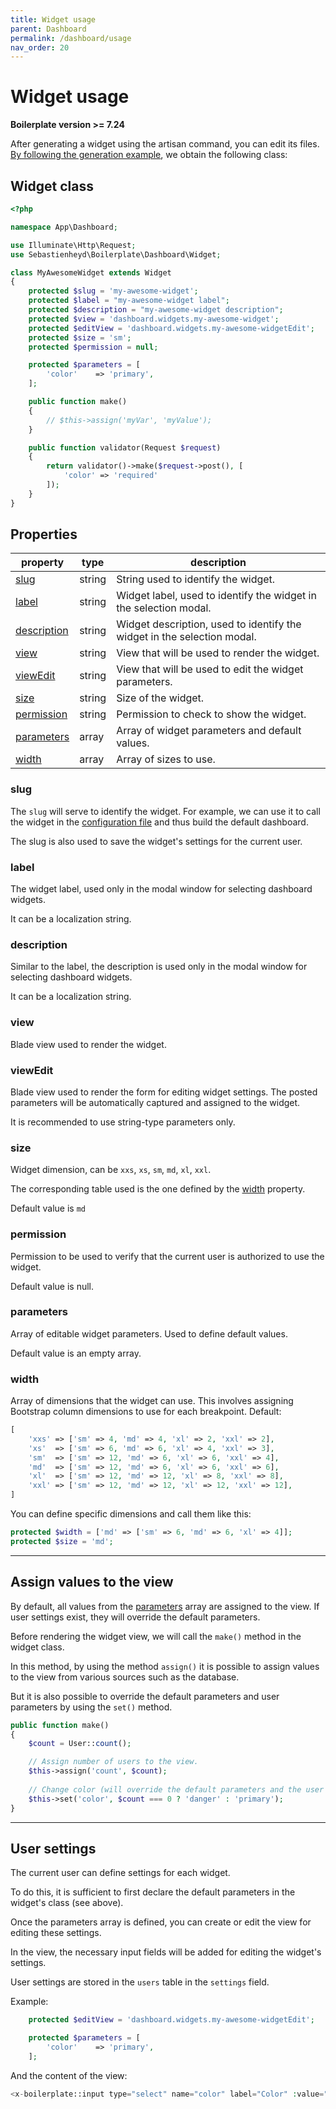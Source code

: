 ```yaml
---
title: Widget usage
parent: Dashboard
permalink: /dashboard/usage
nav_order: 20
---
```


# Widget usage

**Boilerplate version >= 7.24**

After generating a widget using the artisan command, you can edit its files. [By following the generation example](generate_widget.md), we obtain the following class:

## Widget class

```php
<?php

namespace App\Dashboard;

use Illuminate\Http\Request;
use Sebastienheyd\Boilerplate\Dashboard\Widget;

class MyAwesomeWidget extends Widget
{
    protected $slug = 'my-awesome-widget';
    protected $label = "my-awesome-widget label";
    protected $description = "my-awesome-widget description";
    protected $view = 'dashboard.widgets.my-awesome-widget';
    protected $editView = 'dashboard.widgets.my-awesome-widgetEdit';
    protected $size = 'sm';
    protected $permission = null;

    protected $parameters = [
        'color'    => 'primary',
    ];

    public function make()
    {
        // $this->assign('myVar', 'myValue');
    }

    public function validator(Request $request)
    {
        return validator()->make($request->post(), [
            'color' => 'required'
        ]);
    }
}
```

## Properties

| property | type | description |
| --- | --- | --- |
| [slug](#slug) | string | String used to identify the widget. |
| [label](#label) | string | Widget label, used to identify the widget in the selection modal. |
| [description](#description) | string | Widget description, used to identify the widget in the selection modal. |
| [view](#view) | string | View that will be used to render the widget. |
| [viewEdit](#viewEdit) | string | View that will be used to edit the widget parameters. |
| [size](#size) | string | Size of the widget. |
| [permission](#permission) | string | Permission to check to show the widget. |
| [parameters](#parameters) | array | Array of widget parameters and default values. |
| [width](#width) | array | Array of sizes to use. |

### slug

The `slug` will serve to identify the widget. For example, we can use it to call the widget in the [configuration file](../configuration/dashboard.md) and thus build the default dashboard.

The slug is also used to save the widget's settings for the current user.

### label

The widget label, used only in the modal window for selecting dashboard widgets.

It can be a localization string.

### description

Similar to the label, the description is used only in the modal window for selecting dashboard widgets.

It can be a localization string.

### view

Blade view used to render the widget.

### viewEdit

Blade view used to render the form for editing widget settings. The posted parameters will be automatically captured and assigned to the widget.

It is recommended to use string-type parameters only.

### size

Widget dimension, can be `xxs`, `xs`, `sm`, `md`, `xl`, `xxl`.

The corresponding table used is the one defined by the [width](#width) property.

Default value is `md`

### permission

Permission to be used to verify that the current user is authorized to use the widget.

Default value is null.

### parameters

Array of editable widget parameters. Used to define default values.

Default value is an empty array.

### width

Array of dimensions that the widget can use. This involves assigning Bootstrap column dimensions to use for each breakpoint. Default:

```php
[
    'xxs' => ['sm' => 4, 'md' => 4, 'xl' => 2, 'xxl' => 2],
    'xs'  => ['sm' => 6, 'md' => 6, 'xl' => 4, 'xxl' => 3],
    'sm'  => ['sm' => 12, 'md' => 6, 'xl' => 6, 'xxl' => 4],
    'md'  => ['sm' => 12, 'md' => 6, 'xl' => 6, 'xxl' => 6],
    'xl'  => ['sm' => 12, 'md' => 12, 'xl' => 8, 'xxl' => 8],
    'xxl' => ['sm' => 12, 'md' => 12, 'xl' => 12, 'xxl' => 12],
]
```

You can define specific dimensions and call them like this:

```php
protected $width = ['md' => ['sm' => 6, 'md' => 6, 'xl' => 4]];
protected $size = 'md';
```

---

## Assign values to the view

By default, all values from the [parameters](#parameters) array are assigned to the view. If user settings exist, they will override the default parameters.

Before rendering the widget view, we will call the `make()` method in the widget class.

In this method, by using the method `assign()` it is possible to assign values to the view from various sources such as the database.

But it is also possible to override the default parameters and user parameters by using the `set()` method.

```php
public function make()
{
    $count = User::count();

    // Assign number of users to the view.
    $this->assign('count', $count);
    
    // Change color (will override the default parameters and the user settings)
    $this->set('color', $count === 0 ? 'danger' : 'primary');
}
```

---

## User settings

The current user can define settings for each widget.

To do this, it is sufficient to first declare the default parameters in the widget's class (see above).

Once the parameters array is defined, you can create or edit the view for editing these settings.

In the view, the necessary input fields will be added for editing the widget's settings.

User settings are stored in the `users` table in the `settings` field.

Example:

```php
    protected $editView = 'dashboard.widgets.my-awesome-widgetEdit';

    protected $parameters = [
        'color'    => 'primary',
    ];
```

And the content of the view:

```php
<x-boilerplate::input type="select" name="color" label="Color" :value="$color ?? 'primary'" :options="['primary', 'danger', 'secondary']" />
```